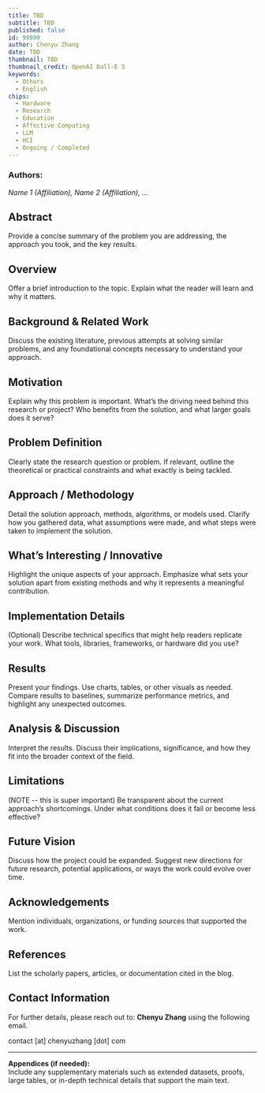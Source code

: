 ```yaml
---
title: TBD
subtitle: TBD
published: false
id: 99999
author: Chenyu Zhang
date: TBD
thumbnail: TBD
thumbnail_credit: OpenAI Dall-E 3
keywords:
  - Others
  - English
chips:
  - Hardware
  - Research
  - Education
  - Affective Computing
  - LLM
  - HCI
  - Ongoing / Completed
---
```


### Authors:

_Name 1 (Affiliation), Name 2 (Affiliation), …_

## Abstract

Provide a concise summary of the problem you are addressing, the approach you took, and the key results.

## Overview

Offer a brief introduction to the topic. Explain what the reader will learn and why it matters.

## Background & Related Work

Discuss the existing literature, previous attempts at solving similar problems, and any foundational concepts necessary to understand your approach.

## Motivation

Explain why this problem is important. What’s the driving need behind this research or project? Who benefits from the solution, and what larger goals does it serve?

## Problem Definition

Clearly state the research question or problem. If relevant, outline the theoretical or practical constraints and what exactly is being tackled.

## Approach / Methodology

Detail the solution approach, methods, algorithms, or models used. Clarify how you gathered data, what assumptions were made, and what steps were taken to implement the solution.

## What’s Interesting / Innovative

Highlight the unique aspects of your approach. Emphasize what sets your solution apart from existing methods and why it represents a meaningful contribution.

## Implementation Details

(Optional) Describe technical specifics that might help readers replicate your work. What tools, libraries, frameworks, or hardware did you use?

## Results

Present your findings. Use charts, tables, or other visuals as needed. Compare results to baselines, summarize performance metrics, and highlight any unexpected outcomes.

## Analysis & Discussion

Interpret the results. Discuss their implications, significance, and how they fit into the broader context of the field.

## Limitations

(NOTE -- this is super important)
Be transparent about the current approach’s shortcomings. Under what conditions does it fail or become less effective?

## Future Vision

Discuss how the project could be expanded. Suggest new directions for future research, potential applications, or ways the work could evolve over time.

## Acknowledgements

Mention individuals, organizations, or funding sources that supported the work.

## References

List the scholarly papers, articles, or documentation cited in the blog.

## Contact Information

For further details, please reach out to: **Chenyu Zhang** using the following email.

contact [at] chenyuzhang [dot] com

---

**Appendices (if needed):**  
Include any supplementary materials such as extended datasets, proofs, large tables, or in-depth technical details that support the main text.
